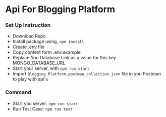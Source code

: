 # Api For Blogging Platform

### Set Up Instruction

- Download Repo
- Install package using, ```npm install```
- Create .env file
- Copy content form .env.example
- Replace You Database Link as a value for this key MONGO_DATABASE_URL
- Start your server, with ``` npm run start ```
- Import `Blogging_Platform.postman_collection.json` file in you Postman to play with api's



### Command

- Start you server: ``` npm run start ```
- Run Test Case: ``` npm run test ```